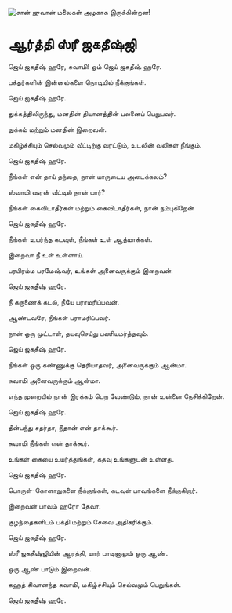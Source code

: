 ![சான் ஜுவான் மலைகள் அழகாக இருக்கின்றன!](lib/assets/images/artis/img.png "San Juan Mountains")

# ஆர்த்தி ஸ்ரீ ஜகதீஷ்ஜி

ஜெய் ஜகதீஷ் ஹரே, சுவாமி! ஓம் ஜெய் ஜகதீஷ் ஹரே.

பக்தர்களின் இன்னல்களை நொடியில் நீக்குங்கள்.

ஜெய் ஜகதீஷ் ஹரே.

துக்கத்திலிருந்து, மனதின் தியானத்தின் பலனைப் பெறுபவர்.

துக்கம் மற்றும் மனதின் இறைவன்.

மகிழ்ச்சியும் செல்வமும் வீட்டிற்கு வரட்டும், உடலின் வலிகள் நீங்கும்.

ஜெய் ஜகதீஷ் ஹரே.

நீங்கள் என் தாய் தந்தை, நான் யாருடைய அடைக்கலம்?

ஸ்வாமி ஷரன் வீட்டில் நான் யார்?

நீங்கள் கைவிடாதீர்கள் மற்றும் கைவிடாதீர்கள், நான் நம்புகிறேன்

ஜெய் ஜகதீஷ் ஹரே.

நீங்கள் உயர்ந்த கடவுள், நீங்கள் உள் ஆத்மாக்கள்.

இறைவா நீ உள் உள்ளாய்.

பரபிரம்ம பரமேஷ்வர், உங்கள் அனைவருக்கும் இறைவன்.

ஜெய் ஜகதீஷ் ஹரே.

நீ கருணைக் கடல், நீயே பராமரிப்பவன்.

ஆண்டவரே, நீங்கள் பராமரிப்பவர்.

நான் ஒரு முட்டாள், தயவுசெய்து பணியமர்த்தவும்.

ஜெய் ஜகதீஷ் ஹரே.

நீங்கள் ஒரு கண்ணுக்கு தெரியாதவர், அனைவருக்கும் ஆன்மா.

சுவாமி அனைவருக்கும் ஆன்மா.

எந்த முறையில் நான் இரக்கம் பெற வேண்டும், நான் உன்னை நேசிக்கிறேன்.

ஜெய் ஜகதீஷ் ஹரே.

தீன்பந்து சதர்தா, நீதான் என் தாக்கூர்.

சுவாமி நீங்கள் என் தாக்கூர்.

உங்கள் கையை உயர்த்துங்கள், கதவு உங்களுடன் உள்ளது.

ஜெய் ஜகதீஷ் ஹரே.

பொருள்-கோளாறுகளை நீக்குங்கள், கடவுள் பாவங்களை நீக்குகிறார்.

இறைவன் பாவம் ஹரோ தேவா.

குழந்தைகளிடம் பக்தி மற்றும் சேவை அதிகரிக்கும்.

ஜெய் ஜகதீஷ் ஹரே.

ஸ்ரீ ஜகதீஷ்ஜியின் ஆரத்தி, யார் பாடினாலும் ஒரு ஆண்.

ஒரு ஆண் பாடும் இறைவன்.

கஹத் சிவானந்த சுவாமி, மகிழ்ச்சியும் செல்வமும் பெறுங்கள்.

ஜெய் ஜகதீஷ் ஹரே.